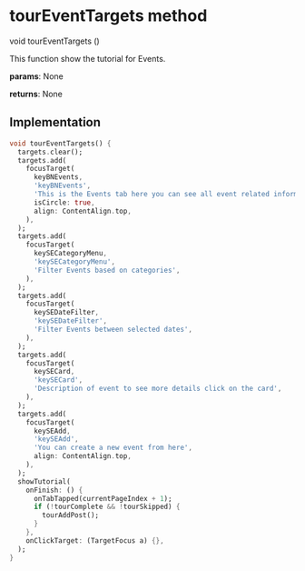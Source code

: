 


# tourEventTargets method








void tourEventTargets
()





<p>This function show the tutorial for Events.</p>
<p><strong>params</strong>:
  None</p>
<p><strong>returns</strong>:
  None</p>



## Implementation

```dart
void tourEventTargets() {
  targets.clear();
  targets.add(
    focusTarget(
      keyBNEvents,
      'keyBNEvents',
      'This is the Events tab here you can see all event related information of the current selected organization',
      isCircle: true,
      align: ContentAlign.top,
    ),
  );
  targets.add(
    focusTarget(
      keySECategoryMenu,
      'keySECategoryMenu',
      'Filter Events based on categories',
    ),
  );
  targets.add(
    focusTarget(
      keySEDateFilter,
      'keySEDateFilter',
      'Filter Events between selected dates',
    ),
  );
  targets.add(
    focusTarget(
      keySECard,
      'keySECard',
      'Description of event to see more details click on the card',
    ),
  );
  targets.add(
    focusTarget(
      keySEAdd,
      'keySEAdd',
      'You can create a new event from here',
      align: ContentAlign.top,
    ),
  );
  showTutorial(
    onFinish: () {
      onTabTapped(currentPageIndex + 1);
      if (!tourComplete && !tourSkipped) {
        tourAddPost();
      }
    },
    onClickTarget: (TargetFocus a) {},
  );
}
```







